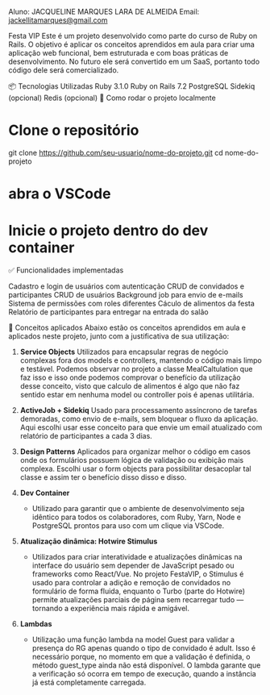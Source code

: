 Aluno: JACQUELINE MARQUES LARA DE ALMEIDA Email: jackellitamarques@gmail.com

Festa VIP
Este é um projeto desenvolvido como parte do curso de Ruby on Rails. O objetivo é aplicar os conceitos aprendidos em aula para criar uma aplicação web funcional, bem estruturada e com boas práticas de desenvolvimento. No futuro ele será convertido em um SaaS, portanto todo código dele será comercializado.

📦 Tecnologias Utilizadas
Ruby 3.1.0
Ruby on Rails 7.2
PostgreSQL
Sidekiq (opcional)
Redis (opcional)
🚀 Como rodar o projeto localmente

# Clone o repositório

git clone https://github.com/seu-usuario/nome-do-projeto.git
cd nome-do-projeto

# abra o VSCode

# Inicie o projeto dentro do dev container

✅ Funcionalidades implementadas

Cadastro e login de usuários com autenticação
CRUD de convidados e participantes
CRUD de usuários
Background job para envio de e-mails
Sistema de permissões com roles diferentes
Cáculo de alimentos da festa
Relatório de participantes para entregar na entrada do salão

🧠 Conceitos aplicados
Abaixo estão os conceitos aprendidos em aula e aplicados neste projeto, junto com a justificativa de sua utilização:

1. **Service Objects**
   Utilizados para encapsular regras de negócio complexas fora dos models e controllers, mantendo o código mais limpo e testável. Podemos observar no projeto a classe MealCaltulation que faz isso e isso onde podemos comprovar o benefício da utilização desse conceito, visto que calculo de alimentos é algo que não faz sentido estar em nenhuma model ou controller pois é apenas utilitária.

2. **ActiveJob + Sidekiq**
   Usado para processamento assíncrono de tarefas demoradas, como envio de e-mails, sem bloquear o fluxo da aplicação. Aqui escolhi usar esse conceito para que envie um email atualizado com relatório de participantes a cada 3 dias.

3. **Design Patterns**
   Aplicados para organizar melhor o código em casos onde os formulários possuem lógica de validação ou exibição mais complexa. Escolhi usar o form objects para possibilitar desacoplar tal classe e assim ter o benefício disso disso e disso.

4. **Dev Container**

   - Utilizado para garantir que o ambiente de desenvolvimento seja idêntico para todos os colaboradores, com Ruby, Yarn, Node e PostgreSQL prontos para uso com um clique via VSCode.

5. **Atualização dinâmica: Hotwire Stimulus**

   - Utilizados para criar interatividade e atualizações dinâmicas na interface do usuário sem depender de JavaScript pesado ou frameworks como React/Vue. No projeto FestaVIP, o Stimulus é usado para controlar a adição e remoção de convidados no formulário de forma fluida, enquanto o Turbo (parte do Hotwire) permite atualizações parciais de página sem recarregar tudo — tornando a experiência mais rápida e amigável.

6. **Lambdas**
   - Utilização uma função lambda na model Guest para validar a presença do RG apenas quando o tipo de convidado é adult. Isso é necessário porque, no momento em que a validação é definida, o método guest_type ainda não está disponível. O lambda garante que a verificação só ocorra em tempo de execução, quando a instância já está completamente carregada.
